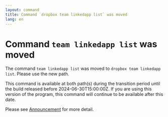 ```yaml
---
layout: command
title: Command `dropbox team linkedapp list` was moved
lang: en
---
```


# Command `team linkedapp list` was moved

The command `team linkedapp list` was moved to `dropbox team linkedapp list`. Please use the new path.

This command is available at both path(s) during the transition period until the build released before 2024-06-30T15:00:00Z. If you are using this version of the program, this command will continue to be available after this date.

Please see [Announcement](https://github.com/watermint/toolbox/discussions/799) for more detail.



